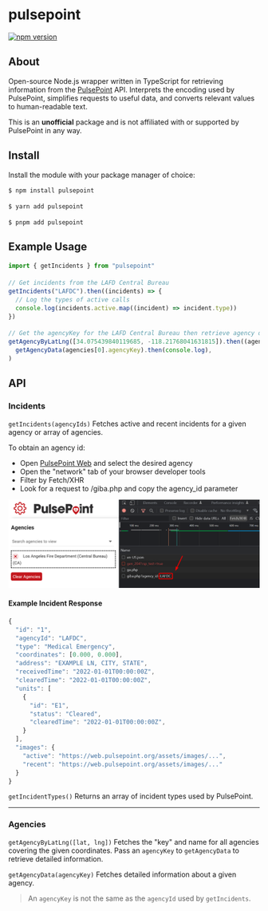 # pulsepoint

[![npm version](https://img.shields.io/npm/v/pulsepoint?style=flat-square)](https://www.npmjs.com/package/pulsepoint)

## About

Open-source Node.js wrapper written in TypeScript for retrieving information from the [PulsePoint](https://web.pulsepoint.org) API. Interprets the encoding used by PulsePoint, simplifies requests to useful data, and converts relevant values to human-readable text.

This is an **unofficial** package and is not affiliated with or supported by PulsePoint in any way.

## Install

Install the module with your package manager of choice:

```
$ npm install pulsepoint

$ yarn add pulsepoint

$ pnpm add pulsepoint
```

## Example Usage

```js
import { getIncidents } from "pulsepoint"

// Get incidents from the LAFD Central Bureau
getIncidents("LAFDC").then((incidents) => {
  // Log the types of active calls
  console.log(incidents.active.map((incident) => incident.type))
})

// Get the agencyKey for the LAFD Central Bureau then retrieve agency data
getAgencyByLatLng([34.075439840119685, -118.21768041631815]).then((agencies) =>
  getAgencyData(agencies[0].agencyKey).then(console.log),
)
```

## API

### Incidents

`getIncidents(agencyIds)` Fetches active and recent incidents for a given agency or array of agencies.

To obtain an agency id:

- Open [PulsePoint Web](https://web.pulsepoint.org) and select the desired agency
- Open the "network" tab of your browser developer tools
- Filter by Fetch/XHR
- Look for a request to /giba.php and copy the agency_id parameter

<img src="assets/agency_id_ex.png" alt="agency id example" />

#### Example Incident Response

```js
{
  "id": "1",
  "agencyId": "LAFDC",
  "type": "Medical Emergency",
  "coordinates": [0.000, 0.000],
  "address": "EXAMPLE LN, CITY, STATE",
  "receivedTime": "2022-01-01T00:00:00Z",
  "clearedTime": "2022-01-01T00:00:00Z",
  "units": [
    {
      "id": "E1",
      "status": "Cleared",
      "clearedTime": "2022-01-01T00:00:00Z",
    }
  ],
  "images": {
    "active": "https://web.pulsepoint.org/assets/images/...",
    "recent": "https://web.pulsepoint.org/assets/images/..."
  }
}
```

`getIncidentTypes()` Returns an array of incident types used by PulsePoint.

---

### Agencies

`getAgencyByLatLng([lat, lng])` Fetches the "key" and name for all agencies covering the given coordinates. Pass an `agencyKey` to `getAgencyData` to retrieve detailed information.

`getAgencyData(agencyKey)` Fetches detailed information about a given agency.

> An `agencyKey` is not the same as the `agencyId` used by `getIncidents`.
